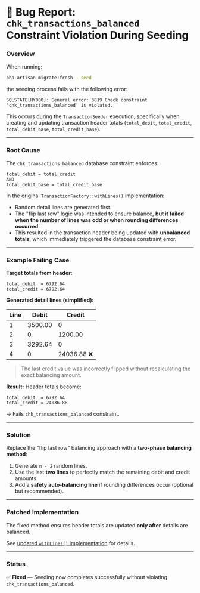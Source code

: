 # 📌 Bug Report: `chk_transactions_balanced` Constraint Violation During Seeding

### **Overview**

When running:

```bash
php artisan migrate:fresh --seed
```

the seeding process fails with the following error:

```
SQLSTATE[HY000]: General error: 3819 Check constraint 'chk_transactions_balanced' is violated.
```

This occurs during the `TransactionSeeder` execution, specifically when creating and updating transaction header totals (`total_debit`, `total_credit`, `total_debit_base`, `total_credit_base`).

---

### **Root Cause**

The `chk_transactions_balanced` database constraint enforces:

```
total_debit = total_credit
AND
total_debit_base = total_credit_base
```

In the original `TransactionFactory::withLines()` implementation:

* Random detail lines are generated first.
* The "flip last row" logic was intended to ensure balance, **but it failed when the number of lines was odd or when rounding differences occurred**.
* This resulted in the transaction header being updated with **unbalanced totals**, which immediately triggered the database constraint error.

---

### **Example Failing Case**

**Target totals from header:**

```
total_debit  = 6792.64
total_credit = 6792.64
```

**Generated detail lines (simplified):**

| Line | Debit   | Credit     |
| ---- | ------- | ---------- |
| 1    | 3500.00 | 0          |
| 2    | 0       | 1200.00    |
| 3    | 3292.64 | 0          |
| 4    | 0       | 24036.88 ❌ |

> The last credit value was incorrectly flipped without recalculating the exact balancing amount.

**Result:**
Header totals become:

```
total_debit  = 6792.64
total_credit = 24036.88
```

→ Fails `chk_transactions_balanced` constraint.

---

### **Solution**

Replace the "flip last row" balancing approach with a **two-phase balancing method**:

1. Generate `n - 2` random lines.
2. Use the last **two lines** to perfectly match the remaining debit and credit amounts.
3. Add a **safety auto-balancing line** if rounding differences occur (optional but recommended).

---

### **Patched Implementation**

The fixed method ensures header totals are updated **only after** details are balanced.

See [updated `withLines()` implementation](https://github.com/Reltroner/finance-reltroner/commit/fca65ed75c2da2296a33bbbab57c44687567854c) for details.

---

### **Status**

✅ **Fixed** — Seeding now completes successfully without violating `chk_transactions_balanced`.
